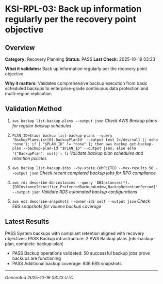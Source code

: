 # KSI-RPL-03: Back up information regularly per the recovery point objective

## Overview

**Category:** Recovery Planning
**Status:** PASS
**Last Check:** 2025-10-19 03:23

**What it validates:** Back up information regularly per the recovery point objective

**Why it matters:** Validates comprehensive backup execution from basic scheduled backups to enterprise-grade continuous data protection and multi-region replication

## Validation Method

1. `aws backup list-backup-plans --output json`
   *Check AWS Backup plans for regular backup schedules*

2. `PLAN_ID=$(aws backup list-backup-plans --query 'BackupPlansList[0].BackupPlanId' --output text 2>/dev/null || echo 'none'); if [ "$PLAN_ID" != "none" ]; then aws backup get-backup-plan --backup-plan-id "$PLAN_ID" --output json; else echo '{"BackupPlan": null}'; fi`
   *Validate backup plan schedules and retention policies*

3. `aws backup list-backup-jobs --by-state COMPLETED --max-results 50 --output json`
   *Check recent completed backup jobs for RPO compliance*

4. `aws rds describe-db-instances --query 'DBInstances[*].[DBInstanceIdentifier,PreferredBackupWindow,BackupRetentionPeriod]' --output json`
   *Validate RDS automated backup configurations*

5. `aws ec2 describe-snapshots --owner-ids self --output json`
   *Check EBS snapshots for volume backup coverage*

## Latest Results

PASS System backups with compliant retention aligned with recovery objectives: PASS Backup infrastructure: 2 AWS Backup plans (rds-backup-plan, complete-backup-plan)
- PASS Backup operations validated: 50 successful backup jobs prove backups are functioning
- PASS Additional backup coverage: 636 EBS snapshots

---
*Generated 2025-10-19 03:23 UTC*